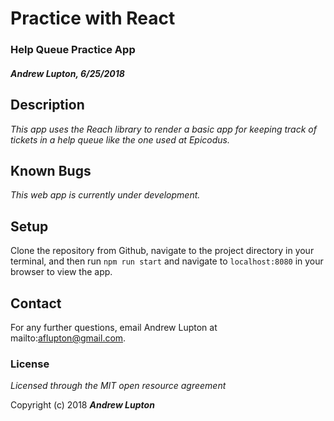 # Practice with React
### Help Queue Practice App
#### _Andrew Lupton, 6/25/2018_

## Description

_This app uses the Reach library to render a basic app for keeping track of tickets in a help queue like the one used at Epicodus._


## Known Bugs
_This web app is currently under development._

## Setup

Clone the repository from Github, navigate to the project directory in your terminal, and then run `npm run start` and navigate to `localhost:8080` in your browser to view the app.

## Contact

For any further questions, email Andrew Lupton at mailto:aflupton@gmail.com.

### License

*Licensed through the MIT open resource agreement*

Copyright (c) 2018 **_Andrew Lupton_**
